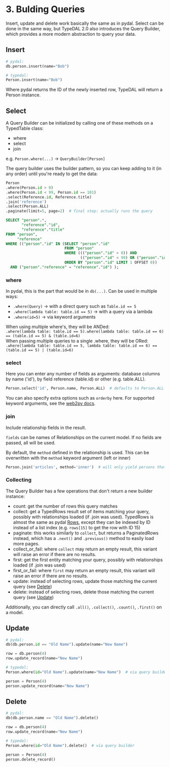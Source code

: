 # 3. Bulding Queries

Insert, update and delete work basically the same as in pydal. Select can be done in the same way, but TypeDAL 2.0 also
introduces the Query Builder, which provides a more modern abstraction to query your data.

## Insert

```python
# pydal:
db.person.insert(name="Bob")

# typedal:
Person.insert(name="Bob")
```

Where pydal returns the ID of the newly inserted row, TypeDAL will return a Person instance.

## Select

A Query Builder can be initialized by calling one of these methods on a TypedTable class:

- where
- select
- join

e.g. `Person.where(...)` -> `QueryBuilder[Person]`

The query builder uses the builder pattern, so you can keep adding to it (in any order) until you're ready to get the
data:

```python
Person
.where(Person.id > 0)
.where(Person.id < 99, Person.id == 101)
.select(Reference.id, Reference.title)
.join('reference')
.select(Person.ALL)
.paginate(limit=5, page=2)  # final step: actually runs the query
```

```sql
SELECT "person".*,
       "reference"."id",
       "reference"."title"
FROM "person",
     "reference"
WHERE (("person"."id" IN (SELECT "person"."id"
                          FROM "person"
                          WHERE ((("person"."id" > 0)) AND
                                 (("person"."id" < 99) OR ("person"."id" = 101)))
                          ORDER BY "person"."id" LIMIT 1 OFFSET 0))
  AND ("person"."reference" = "reference"."id") );
```

### where

In pydal, this is the part that would be in `db(...)`.
Can be used in multiple ways:

- `.where(Query)` -> with a direct query such as `Table.id == 5`
- `.where(lambda table: table.id == 5)` -> with a query via a lambda
- `.where(id=5)` -> via keyword arguments

When using multiple where's, they will be ANDed:  
`.where(lambda table: table.id == 5).where(lambda table: table.id == 6) == (table.id == 5) & (table.id=6)`  
When passing multiple queries to a single .where, they will be ORed:  
`.where(lambda table: table.id == 5, lambda table: table.id == 6) == (table.id == 5) | (table.id=6)`

### select

Here you can enter any number of fields as arguments: database columns by name ('id'), by field reference (table.id) or
other (e.g. table.ALL).

```python
Person.select('id', Person.name, Person.ALL)  # defaults to Person.ALL if select is omitted.
```

You can also specify extra options such as `orderby` here. For supported keyword arguments, see
the [web2py docs](http://www.web2py.com/books/default/chapter/29/06/the-database-abstraction-layer#orderby-groupby-limitby-distinct-having-orderby_on_limitby-join-left-cache).

### join

Include relationship fields in the result.

`fields` can be names of Relationships on the current model.
If no fields are passed, all will be used.

By default, the `method` defined in the relationship is used.
This can be overwritten with the `method` keyword argument (left or inner)

```python
Person.join('articles', method='inner')  # will only yield persons that have related articles
```

### Collecting

The Query Builder has a few operations that don't return a new builder instance:

- count: get the number of rows this query matches
- collect: get a TypedRows result set of items matching your query, possibly with relationships loaded (if .join was
  used). TypedRows is almost the same as
  pydal [Rows](http://www.web2py.com/books/default/chapter/29/06/the-database-abstraction-layer#select), except they can
  be indexed by ID instead of a list index (e.g. `rows[15]` to get the row with ID 15)
- paginate: this works similarly to `collect`, but returns a PaginatedRows instead, which has a `.next()`
  and `.previous()` method to easily load more pages.
- collect_or_fail: where `collect` may return an empty result, this variant will raise an error if there are no results.
- first: get the first entity matching your query, possibly with relationships loaded (if .join was used)
- first_or_fail: where `first` may return an empty result, this variant will raise an error if there are no results.
- update: instead of selecting rows, update those matching the current query (see [Delete](#delete))
- delete: instead of selecting rows, delete those matching the current query (see [Update](#update))

Additionally, you can directly call `.all()`, `.collect()`, `.count()`, `.first()` on a model.

## Update

```python
# pydal:
db(db.person.id == "Old Name").update(name="New Name")

row = db.person(4)
row.update_record(name="New Name")

# typedal:
Person.where(id="Old Name").update(name="New Name")  # via query builder

person = Person(4)
person.update_record(name="New Name")
```

## Delete

```python
# pydal:
db(db.person.name == "Old Name").delete()

row = db.person(4)
row.update_record(name="New Name")

# typedal:
Person.where(id="Old Name").delete()  # via query builder

person = Person(4)
person.delete_record()
```
